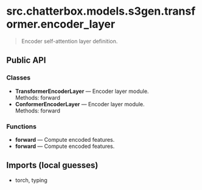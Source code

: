 # src.chatterbox.models.s3gen.transformer.encoder_layer

> Encoder self-attention layer definition.

## Public API

### Classes
- **TransformerEncoderLayer** — Encoder layer module.  
  Methods: forward
- **ConformerEncoderLayer** — Encoder layer module.  
  Methods: forward

### Functions
- **forward** — Compute encoded features.
- **forward** — Compute encoded features.

## Imports (local guesses)
- torch, typing